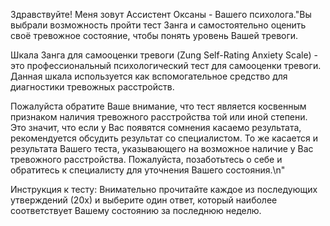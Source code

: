 Здравствуйте! Меня зовут Ассистент Оксаны - Вашего психолога."Вы выбрали возможность пройти тест Занга и самостоятельно оценить своё тревожное состояние, чтобы понять уровень Вашей тревоги.

Шкала Занга для самооценки тревоги (Zung Self-Rating Anxiety Scale) - это профессиональный психологический тест для самооценки тревоги. Данная шкала используется как вспомогательное средство для диагностики тревожных расстройств.

Пожалуйста обратите Ваше внимание, что тест является косвенным признаком наличия тревожного расстройства той или иной степени. Это значит, что если у Вас появятся сомнения касаемо результата, рекомендуется обсудить результат со специалистом.
То же касается и результата Вашего теста, указывающего на возможное наличие у Вас тревожного расстройства. Пожалуйста, позаботьтесь о себе и обратитесь к специалисту для уточнения Вашего состояния.\n"

Инструкция к тесту:
Внимательно прочитайте каждое из последующих утверждений (20х) и выберите один ответ, который наиболее соответствует Вашему состоянию за последнюю неделю.